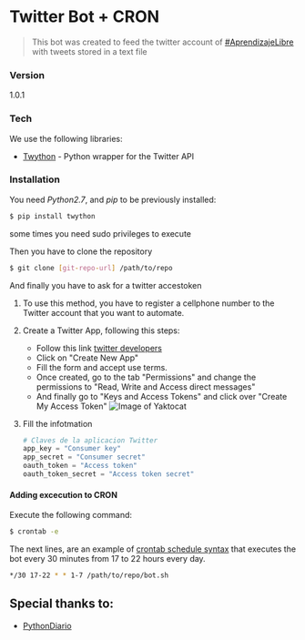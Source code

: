 # Twitter Bot + CRON

> This bot was created to feed the twitter
> account of [#AprendizajeLibre] with tweets
> stored in a text file

### Version
1.0.1

### Tech
We use the following libraries:
* [Twython] - Python wrapper for the Twitter API

### Installation
You need *Python2.7*, and *pip* to be previously installed:
```sh
$ pip install twython
```
some times you need sudo privileges to execute

Then you have to clone the repository
```sh
$ git clone [git-repo-url] /path/to/repo
```
And finally you have to ask for a twitter accestoken
1. To use this method, you have to register a cellphone number to the Twitter account that you want to automate.

2. Create a Twitter App, following this steps:

    * Follow this link [twitter developers]
    * Click on "Create New App"
    * Fill the form and accept use terms.
    * Once created, go to the tab "Permissions" and change the permissions to "Read, Write and Access direct messages"
    * And finally go to "Keys and Access Tokens" and click over "Create My Access Token"
![Image of Yaktocat](https://4.bp.blogspot.com/-FAejW_SRvII/VsKL6p0ngEI/AAAAAAAAF3U/xqKC2Ah4K6g/s1600/App%2BTwitter.png)

3. Fill the infotmation 
    ``` python
    # Claves de la aplicacion Twitter
    app_key = "Consumer key"
    app_secret = "Consumer secret"
    oauth_token = "Access token"
    oauth_token_secret = "Access token secret"
    ```
#### Adding excecution to CRON
Execute the following command:
```sh
$ crontab -e
```
The next lines, are an example of [crontab schedule syntax] that executes the bot every 30 minutes from 17 to 22 hours every day.
```sh
*/30 17-22 * * 1-7 /path/to/repo/bot.sh
```


Special thanks to:
-------------
* [PythonDiario]


   [Twython]: <https://pypi.python.org/pypi/twython/>
   [#AprendizajeLibre]: <http://www.aprendizajelibre.org/>
   [twitter developers]: <https://apps.twitter.com/>
   [crontab schedule syntax]: <http://linux.die.net/man/5/crontab>
   [PythonDiario]: <http://www.pythondiario.com/2016/02/enviar-tweets-con-python-y-twython.html>
